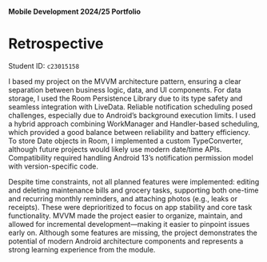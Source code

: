 **Mobile Development 2024/25 Portfolio**
# Retrospective

Student ID: `c23015158`

I based my project on the MVVM architecture pattern, ensuring a clear separation between business logic, data, and UI components. For data storage, I used the Room Persistence Library due to its type safety and seamless integration with LiveData. Reliable notification scheduling posed challenges, especially due to Android’s background execution limits. I used a hybrid approach combining WorkManager and Handler-based scheduling, which provided a good balance between reliability and battery efficiency. To store Date objects in Room, I implemented a custom TypeConverter, although future projects would likely use modern date/time APIs. Compatibility required handling Android 13’s notification permission model with version-specific code.

Despite time constraints, not all planned features were implemented: editing and deleting maintenance bills and grocery tasks, supporting both one-time and recurring monthly reminders, and attaching photos (e.g., leaks or receipts). These were deprioritized to focus on app stability and core task functionality. MVVM made the project easier to organize, maintain, and allowed for incremental development—making it easier to pinpoint issues early on. Although some features are missing, the project demonstrates the potential of modern Android architecture components and represents a strong learning experience from the module.